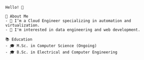     Hello! 👋

    🚀 About Me
    - 🔭 I’m a Cloud Engineer specializing in automation and virtualization.
    - 🌱 I'm interested in data engineering and web development.

    📚 Education
    - 🎓 M.Sc. in Computer Science (Ongoing)
    - 🎓 B.Sc. in Electrical and Computer Engineering
